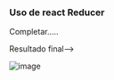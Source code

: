### Uso de react Reducer

Completar.....

Resultado final-->

![image](https://user-images.githubusercontent.com/85085962/197442274-0dc9e1b6-c74b-4637-b032-2739b0e42c6e.png)
